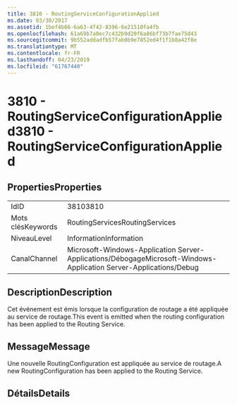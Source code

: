 ```yaml
---
title: 3810 - RoutingServiceConfigurationApplied
ms.date: 03/30/2017
ms.assetid: 1bef4b66-6a63-4f42-8396-6e21510fa4fb
ms.openlocfilehash: 61a69b7a0ec7c432b9d20f6a86bf73b7fae75d43
ms.sourcegitcommit: 9b552addadfb57fab0b9e7852ed4f1f1b8a42f8e
ms.translationtype: MT
ms.contentlocale: fr-FR
ms.lasthandoff: 04/23/2019
ms.locfileid: "61767440"
---
```

# <a name="3810---routingserviceconfigurationapplied"></a><span data-ttu-id="d40c7-102">3810 - RoutingServiceConfigurationApplied</span><span class="sxs-lookup"><span data-stu-id="d40c7-102">3810 - RoutingServiceConfigurationApplied</span></span>
## <a name="properties"></a><span data-ttu-id="d40c7-103">Properties</span><span class="sxs-lookup"><span data-stu-id="d40c7-103">Properties</span></span>  
  
|||  
|-|-|  
|<span data-ttu-id="d40c7-104">Id</span><span class="sxs-lookup"><span data-stu-id="d40c7-104">ID</span></span>|<span data-ttu-id="d40c7-105">3810</span><span class="sxs-lookup"><span data-stu-id="d40c7-105">3810</span></span>|  
|<span data-ttu-id="d40c7-106">Mots clés</span><span class="sxs-lookup"><span data-stu-id="d40c7-106">Keywords</span></span>|<span data-ttu-id="d40c7-107">RoutingServices</span><span class="sxs-lookup"><span data-stu-id="d40c7-107">RoutingServices</span></span>|  
|<span data-ttu-id="d40c7-108">Niveau</span><span class="sxs-lookup"><span data-stu-id="d40c7-108">Level</span></span>|<span data-ttu-id="d40c7-109">Information</span><span class="sxs-lookup"><span data-stu-id="d40c7-109">Information</span></span>|  
|<span data-ttu-id="d40c7-110">Canal</span><span class="sxs-lookup"><span data-stu-id="d40c7-110">Channel</span></span>|<span data-ttu-id="d40c7-111">Microsoft-Windows-Application Server-Applications/Débogage</span><span class="sxs-lookup"><span data-stu-id="d40c7-111">Microsoft-Windows-Application Server-Applications/Debug</span></span>|  
  
## <a name="description"></a><span data-ttu-id="d40c7-112">Description</span><span class="sxs-lookup"><span data-stu-id="d40c7-112">Description</span></span>  
 <span data-ttu-id="d40c7-113">Cet événement est émis lorsque la configuration de routage a été appliquée au service de routage.</span><span class="sxs-lookup"><span data-stu-id="d40c7-113">This event is emitted when the routing configuration has been applied to the Routing Service.</span></span>  
  
## <a name="message"></a><span data-ttu-id="d40c7-114">Message</span><span class="sxs-lookup"><span data-stu-id="d40c7-114">Message</span></span>  
 <span data-ttu-id="d40c7-115">Une nouvelle RoutingConfiguration est appliquée au service de routage.</span><span class="sxs-lookup"><span data-stu-id="d40c7-115">A new RoutingConfiguration has been applied to the Routing Service.</span></span>  
  
## <a name="details"></a><span data-ttu-id="d40c7-116">Détails</span><span class="sxs-lookup"><span data-stu-id="d40c7-116">Details</span></span>
